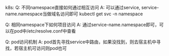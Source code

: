 k8s:
Q: 不同namespace直接如何通过相互访问
A: 可以通过service, service-name.namespace当做域名访问即可
    kubectl get svc -n namespace
    
Q: 相同namespace下如何项目访问
A: 通过service-name.namespace即可，可以在pod中/etc/resolve.conf中查看

Q: pod访问机制
A: pod首先寻找service中路由，如果没找到，则去宿主机中寻找，若宿主机可访问则pod也可




